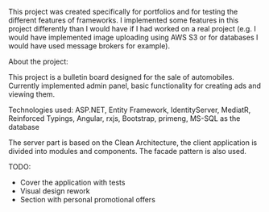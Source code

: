 This project was created specifically for portfolios and for testing the different features of frameworks. 
I implemented some features in this project differently than I would have if I had worked on a real project (e.g. I would have implemented image uploading using AWS S3 or for databases 
I would have used message brokers for example).

About the project:

This project is a bulletin board designed for the sale of automobiles. Currently implemented admin panel, basic functionality for creating ads and viewing them.

Technologies used: ASP.NET, Entity Framework, IdentityServer, MediatR, Reinforced Typings, Angular, rxjs, Bootstrap, primeng, MS-SQL as the database

The server part is based on the Clean Architecture, the client application is divided into modules and components. The facade pattern is also used.


TODO:
- Cover the application with tests
- Visual design rework
- Section with personal promotional offers
